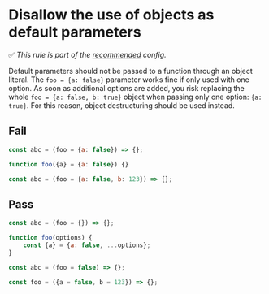 # Disallow the use of objects as default parameters

✅ *This rule is part of the [recommended](https://github.com/sindresorhus/eslint-plugin-unicorn#recommended-config) config.*

Default parameters should not be passed to a function through an object literal. The `foo = {a: false}` parameter works fine if only used with one option. As soon as additional options are added, you risk replacing the whole `foo = {a: false, b: true}` object when passing only one option: `{a: true}`. For this reason, object destructuring should be used instead.

## Fail

```js
const abc = (foo = {a: false}) => {};
```

```js
function foo({a} = {a: false}) {}
```

```js
const abc = (foo = {a: false, b: 123}) => {};
```

## Pass

```js
const abc = (foo = {}) => {};
```

```js
function foo(options) {
	const {a} = {a: false, ...options};
}
```

```js
const abc = (foo = false) => {};
```

```js
const foo = ({a = false, b = 123}) => {};
```
